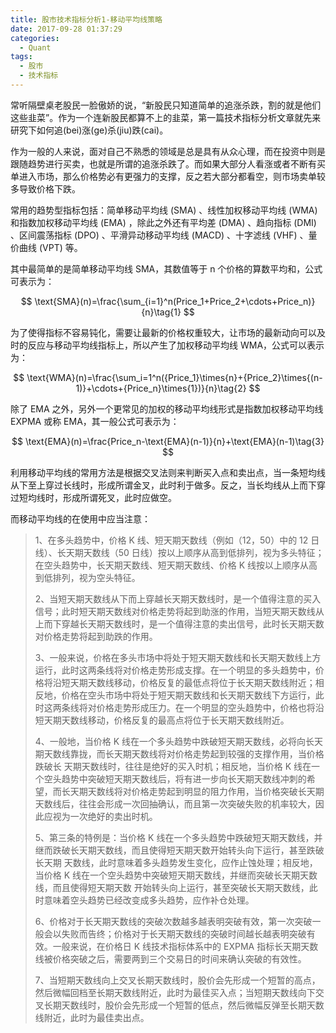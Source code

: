 ```yaml
---
title: 股市技术指标分析1-移动平均线策略
date: 2017-09-28 01:37:29
categories:
  - Quant
tags:
  - 股市
  - 技术指标
---
```


常听隔壁桌老股民一脸傲娇的说，“新股民只知道简单的追涨杀跌，割的就是他们这些韭菜”。作为一个连新股民都算不上的韭菜，第一篇技术指标分析文章就先来研究下如何追(bei)涨(ge)杀(jiu)跌(cai)。

<!-- more -->

作为一般的人来说，面对自己不熟悉的领域是总是具有从众心理，而在投资中则是跟随趋势进行买卖，也就是所谓的追涨杀跌了。而如果大部分人看涨或者不断有买单进入市场，那么价格势必有更强力的支撑，反之若大部分都看空，则市场卖单较多导致价格下跌。

常用的趋势型指标包括：简单移动平均线 (SMA) 、线性加权移动平均线 (WMA) 和指数加权移动平均线 (EMA) ，除此之外还有平均差 (DMA) 、趋向指标 (DMI) 、区间震荡指标 (DPO) 、平滑异动移动平均线 (MACD) 、十字滤线 (VHF) 、量价曲线 (VPT) 等。

其中最简单的是简单移动平均线 SMA，其数值等于 n 个价格的算数平均和，公式可表示为：

$$
\text{SMA}(n)=\frac{\sum_{i=1}^n(Price_1+Price_2+\cdots+Price_n)}{n}\tag{1}
$$

为了使得指标不容易钝化，需要让最新的价格权重较大，让市场的最新动向可以及时的反应与移动平均线指标上，所以产生了加权移动平均线 WMA，公式可以表示为：

$$
\text{WMA}(n)=\frac{\sum_i=1^n({Price_1}\times{n}+{Price_2}\times{(n-1)}+\cdots+{Price_n}\times{1})}{n}\tag{2}
$$

除了 EMA 之外，另外一个更常见的加权的移动平均线形式是指数加权移动平均线 EXPMA 或称 EMA，其一般公式可表示为：

$$
\text{EMA}(n)=\frac{Price_n-\text{EMA}(n-1)}{n}+\text{EMA}(n-1)\tag{3}
$$

利用移动平均线的常用方法是根据交叉法则来判断买入点和卖出点，当一条短均线从下至上穿过长线时，形成所谓金叉，此时利于做多。反之，当长均线从上而下穿过短均线时，形成所谓死叉，此时应做空。

而移动平均线的在使用中应当注意：

> 1、在多头趋势中，价格 K 线、短天期天数线（例如（12，50）中的 12 日线）、长天期天数线（50 日线）按以上顺序从高到低排列，视为多头特征；在空头趋势中，长天期天数线、短天期天数线、价格 K 线按以上顺序从高到低排列，视为空头特征。
>
> 2、当短天期天数线从下而上穿越长天期天数线时，是一个值得注意的买入信号；此时短天期天数线对价格走势将起到助涨的作用，当短天期天数线从上而下穿越长天期天数线时，是一个值得注意的卖出信号，此时长天期天数对价格走势将起到助跌的作用。
>
> 3、一般来说，价格在多头市场中将处于短天期天数线和长天期天数线上方运行，此时这两条线将对价格走势形成支撑。在一个明显的多头趋势中，价格将沿短天期天数线移动，价格反复的最低点将位于长天期天数线附近；相反地，价格在空头市场中将处于短天期天数线和长天期天数线下方运行，此时这两条线将对价格走势形成压力。在一个明显的空头趋势中，价格也将沿短天期天数线移动，价格反复的最高点将位于长天期天数线附近。
>
> 4、一般地，当价格 K 线在一个多头趋势中跌破短天期天数线，必将向长天期天数线靠拢，而长天期天数线将对价格走势起到较强的支撑作用，当价格跌破长 天期天数线时，往往是绝好的买入时机；相反地，当价格 K 线在一个空头趋势中突破短天期天数线后，将有进一步向长天期天数线冲刺的希望，而长天期天数线将对价格走势起到明显的阻力作用，当价格突破长天期天数线后，往往会形成一次回抽确认，而且第一次突破失败的机率较大，因此应视为一次绝好的卖出时机。
>
> 5、第三条的特例是：当价格 K 线在一个多头趋势中跌破短天期天数线，并继而跌破长天期天数线，而且使得短天期天数开始转头向下运行，甚至跌破长天期 天数线，此时意味着多头趋势发生变化，应作止蚀处理；相反地，当价格 K 线在一个空头趋势中突破短天期天数线，并继而突破长天期天数线，而且使得短天期天数 开始转头向上运行，甚至突破长天期天数线，此时意味着空头趋势已经改变成多头趋势，应作补仓处理。
>
> 6、价格对于长天期天数线的突破次数越多越表明突破有效，第一次突破一般会以失败而告终；价格对于长天期天数线的突破时间越长越表明突破有效。一般来说，在价格日 K 线技术指标体系中的 EXPMA 指标长天期天数线被价格突破之后，需要两到三个交易日的时间来确认突破的有效性。
>
> 7、当短期天数线向上交叉长期天数线时，股价会先形成一个短暂的高点，然后微幅回档至长期天数线附近，此时为最佳买入点；当短期天数线向下交叉长期天数线时，股价会先形成一个短暂的低点，然后微幅反弹至长期天数线附近，此时为最佳卖出点。
